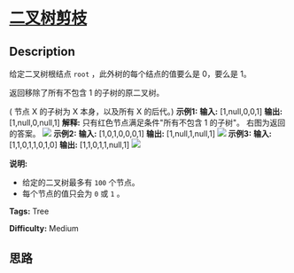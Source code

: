 # [二叉树剪枝][title]

## Description

给定二叉树根结点 `root` ，此外树的每个结点的值要么是 0，要么是 1。

返回移除了所有不包含 1 的子树的原二叉树。

( 节点 X 的子树为 X 本身，以及所有 X 的后代。)
            **示例1:**    **输入:** [1,null,0,0,1]    **输出:** [1,null,0,null,1]         **解释:**     只有红色节点满足条件"所有不包含 1 的子树"。    右图为返回的答案。        ![](https://s3-lc-upload.s3.amazonaws.com/uploads/2018/04/06/1028_2.png)                **示例2:**    **输入:** [1,0,1,0,0,0,1]    **输出:** [1,null,1,null,1]            ![](https://s3-lc-upload.s3.amazonaws.com/uploads/2018/04/06/1028_1.png)                **示例3:**    **输入:** [1,1,0,1,1,0,1,0]    **输出:** [1,1,0,1,1,null,1]            ![](https://s3-lc-upload.s3.amazonaws.com/uploads/2018/04/05/1028.png)    

**说明:**

  * 给定的二叉树最多有 `100` 个节点。
  * 每个节点的值只会为 `0` 或 `1` 。


**Tags:** Tree

**Difficulty:** Medium

## 思路

[title]: https://leetcode-cn.com/problems/binary-tree-pruning
